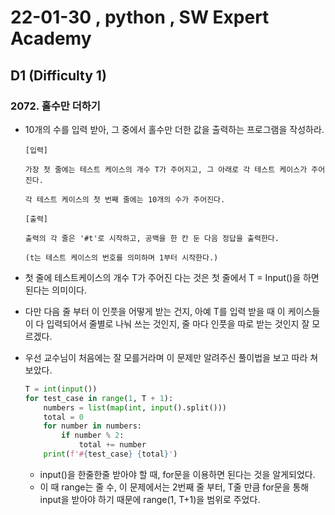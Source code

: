 # 22-01-30  , python ,  SW Expert Academy

## D1 (Difficulty 1)



### 2072. 홀수만 더하기

- 10개의 수를 입력 받아, 그 중에서 홀수만 더한 값을 출력하는 프로그램을 작성하라.

  ```
  [입력]
  
  가장 첫 줄에는 테스트 케이스의 개수 T가 주어지고, 그 아래로 각 테스트 케이스가 주어진다.
  
  각 테스트 케이스의 첫 번째 줄에는 10개의 수가 주어진다.
  
  [출력]
  
  출력의 각 줄은 '#t'로 시작하고, 공백을 한 칸 둔 다음 정답을 출력한다.
  
  (t는 테스트 케이스의 번호를 의미하며 1부터 시작한다.)
  ```

- 첫 줄에 테스트케이스의 개수 T가 주어진 다는 것은 첫 줄에서 T = Input()을 하면 된다는 의미이다.

- 다만 다음 줄 부터 이 인풋을 어떻게 받는 건지, 아예 T를 입력 받을 때 이 케이스들이 다 입력되어서 줄별로 나눠 쓰는 것인지, 줄 마다 인풋을 따로 받는 것인지 잘 모르겠다.

- 우선 교수님이 처음에는 잘 모를거라며 이 문제만 알려주신 풀이법을 보고 따라 쳐 보았다.

  ```python
  T = int(input())
  for test_case in range(1, T + 1):
      numbers = list(map(int, input().split()))
      total = 0
      for number in numbers:
          if number % 2:
              total += number
      print(f'#{test_case} {total}')
  ```

  

  - input()을 한줄한줄 받아야 할 때, for문을 이용하면 된다는 것을 알게되었다. 
  - 이 때 range는  줄 수, 이 문제에서는 2번째 줄 부터, T줄 만큼 for문을 통해 input을 받아야 하기 때문에 range(1, T+1)을 범위로 주었다.